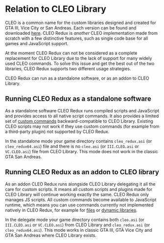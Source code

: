 # Relation to CLEO Library

CLEO is a common name for the custom libraries designed and created for GTA III, Vice City or San Andreas. Each version can be found and downloaded [here](https://cleo.li/download.html). CLEO Redux is _another_ CLEO implementation made from scratch with a few distinctive features, such as single code base for all games and JavaScript support.

At the moment CLEO Redux can not be considered as a complete replacement for CLEO Library due to the lack of support for many widely used CLEO commands. To solve this issue and get the best out of the two libraries, CLEO Redux supports two different usage strategies.

CLEO Redux can run as a standalone software, or as an addon to CLEO Library.

## Running CLEO Redux as a standalone software

As a standalone software CLEO Redux runs compiled scripts and JavaScript and provides access to all native script commands. It also provides a limited set of [custom commands](./custom-commands.md) backward-compatible to CLEO Library. Existing CLEO scripts may not work if they use custom commands (for example from a third-party plugin) not supported by CLEO Redux.

In the standalone mode your game directory contains `cleo_redux.asi` (or `cleo_redux64.asi`) file and there is no `cleo.asi` (or `III.CLEO.asi` or `VC.CLEO.asi`) file from CLEO Library. This mode does not work in the classic GTA San Andreas.

## Running CLEO Redux as an addon to CLEO library

As an addon CLEO Redux runs alongside CLEO Library delegating it all the care for custom scripts. It means all custom scripts and plugins made for CLEO Library will continue working exactly the same. CLEO Redux only manages JS scripts. All custom commands become available to JavaScript runtime, which means you can use commands currently not implemented natively in CLEO Redux, for example for [files](https://library.sannybuilder.com/#/gta3/classes/File) or [dynamic libraries](https://library.sannybuilder.com/#/gta3/classes/DynamicLibrary).

In the delegate mode your game directory contains both `cleo.asi` (or `III.CLEO.asi` or `VC.CLEO.asi`) from CLEO Library and `cleo_redux.asi` (or `cleo_redux64.asi`). This mode works in classic GTA III, GTA Vice City and GTA San Andreas where CLEO Library exists.
